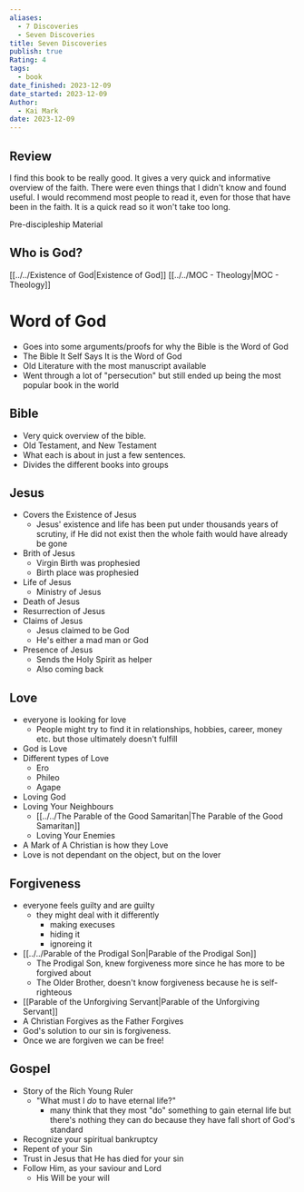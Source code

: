 ```yaml
---
aliases:
  - 7 Discoveries
  - Seven Discoveries
title: Seven Discoveries
publish: true
Rating: 4
tags:
  - book
date_finished: 2023-12-09
date_started: 2023-12-09
Author:
  - Kai Mark
date: 2023-12-09
---
```


## Review
I find this book to be really good. It gives a very quick and informative overview of the faith. There were even things that I didn't know and found useful. I would recommend most people to read it, even for those that have been in the faith. It is a quick read so it won't take too long. 

Pre-discipleship Material

## Who is God?
[[../../Existence of God|Existence of God]]
[[../../MOC - Theology|MOC - Theology]]

# Word of God
- Goes into some arguments/proofs for why the Bible is the Word of God
- The Bible It Self Says It is the Word of God
- Old Literature with the most manuscript available
- Went through a lot of "persecution" but still ended up being the most popular book in the world
## Bible
- Very quick overview of the bible. 
- Old Testament, and New Testament
- What each is about in just a few sentences.
- Divides the different books into groups
## Jesus
- Covers the Existence of Jesus
	- Jesus' existence and life has been put under thousands years of scrutiny, if He did not exist then the whole faith would have already be gone
- Brith of Jesus
	- Virgin Birth was prophesied
	- Birth place was prophesied
- Life of Jesus
	- Ministry of Jesus
- Death of Jesus
- Resurrection of Jesus
- Claims of Jesus
	- Jesus claimed to be God
	- He's either a mad man or God
- Presence of Jesus
	- Sends the Holy Spirit as helper
	- Also coming back 
## Love
- everyone is looking for love
	- People might try to find it in relationships, hobbies, career, money etc. but those ultimately doesn't fulfill
- God is Love
- Different types of Love
	- Ero
	- Phileo
	- Agape
- Loving God
- Loving Your Neighbours
	- [[../../The Parable of the Good Samaritan|The Parable of the Good Samaritan]]
	- Loving Your Enemies
- A Mark of A Christian is how they Love
- Love is not dependant on the object, but on the lover
## Forgiveness
- everyone feels guilty and are guilty
	- they might deal with it differently
		- making execuses
		- hiding it
		- ignoreing it
- [[../../Parable of the Prodigal Son|Parable of the Prodigal Son]]
	- The Prodigal Son, knew forgiveness more since he has more to be forgived about
	- The Older Brother, doesn't know forgiveness because he is self-righteous
- [[Parable of the Unforgiving Servant|Parable of the Unforgiving Servant]]
- A Christian Forgives as the Father Forgives
- God's solution to our sin is forgiveness.
- Once we are forgiven we can be free!
## Gospel
- Story of the Rich Young Ruler
	- "What must I *do* to have eternal life?"
		- many think that they most "do" something to gain eternal life but there's nothing they can do because they have fall short of God's standard
- Recognize your spiritual bankruptcy
- Repent of your Sin
- Trust in Jesus that He has died for your sin
- Follow Him, as your saviour and Lord
	- His Will be your will


